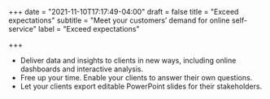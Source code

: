 +++
date = "2021-11-10T17:17:49-04:00"
draft = false
title = "Exceed expectations"
subtitle = "Meet your customers’ demand for online self-service"
label = "Exceed expectations"

+++

* Deliver data and insights to clients in new ways, including online dashboards and interactive analysis.
* Free up your time. Enable your clients to answer their own questions.  
* Let your clients export editable PowerPoint slides for their stakeholders.
